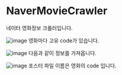 # NaverMovieCrawler

네이터 영화정보 크롤러입니다.

![image](https://user-images.githubusercontent.com/25381921/149649886-7b6e99c6-10d8-4dd2-aa3f-45402e98c3e7.png)
영화마다 고유 code가 있습니다.

![image](https://user-images.githubusercontent.com/25381921/149649851-eec65696-bf20-4e38-9c78-07f80b42fe82.png)
다음과 같이 정보를 가져옵니다.

![image](https://user-images.githubusercontent.com/25381921/149649867-b500ddcd-4609-4aa8-8b81-35a37dff3cce.png)
포스터 파일 이름은 영화의 code 입니다.
